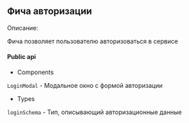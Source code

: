 ## Фича авторизации

Описание:

Фича позволяет пользователю авторизоваться в сервисе

#### Public api

- Components

`LoginModal` - Модальное окно с формой авторизации

- Types

`loginSchema` - Тип, описывающий авторизационные данные